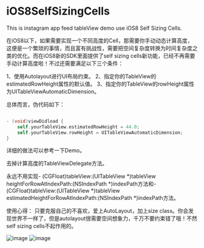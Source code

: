iOS8SelfSizingCells
===================

This is instagram app feed tableView demo use iOS8 Self Sizing Cells.


在iOS8以下，如果需要实现一个不同高度的Cell，那需要你手动动态计算高度，这便是一个繁琐的事情，而且富有挑战性，需要把空间复杂度转换为时间复杂度之类的优化。而在iOS8新的SDK里面提供了self sizing cells新功能，已经不再需要手动计算高度啦！不过还需要满足以下三个条件：

1、使用Autolayout进行UI布局约束。
2、指定你的TableView的estimatedRowHeight属性的默认值。
3、指定你的TableView的rowHeight属性为UITableViewAutomaticDimension。

总体而言，伪代码如下：

```objective-c

- (void)viewDidload {
    self.yourTableView.estimatedRowHeight = 44.0;
    self.yourTableView.rowHeight = UITableViewAutomaticDimension;
}

```

详细的做法可以参考一下Demo。


去掉计算高度的TableViewDelegate方法。

永远不用实现- (CGFloat)tableView:(UITableView *)tableView heightForRowAtIndexPath:(NSIndexPath *)indexPath方法和- (CGFloat)tableView:(UITableView *)tableView estimatedHeightForRowAtIndexPath:(NSIndexPath *)indexPath方法。


使用心得：
只要克服自己的不喜欢，爱上AutoLayout，加上size class。你会发现世界不一样了，但是autolayout很需要空间想象力，千万不要约束错了哦！不然self sizing cells不起作用的。


![image](https://github.com/xhzengAIB/LearnEnglish/raw/master/Screenshots/InstagramFeedTableView2.png)
![image](https://github.com/xhzengAIB/LearnEnglish/raw/master/Screenshots/InstagramFeedTableView1.png)



